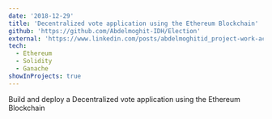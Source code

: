 ```yaml
---
date: '2018-12-29'
title: 'Decentralized vote application using the Ethereum Blockchain'
github: 'https://github.com/Abdelmoghit-IDH/Election'
external: 'https://www.linkedin.com/posts/abdelmoghitid_project-work-academic-activity-6873363391000444928-49MV?utm_source=linkedin_share&utm_medium=member_desktop_web'
tech:
  - Ethereum
  - Solidity
  - Ganache
showInProjects: true
---
```


Build and deploy a Decentralized vote application using the Ethereum Blockchain
